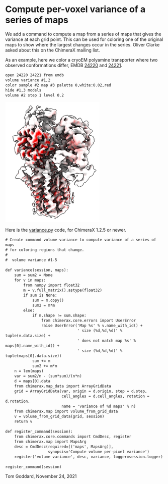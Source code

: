 # Compute per-voxel variance of a series of maps

We add a command to compute a map from a series of maps that gives the variance at each grid point.  This can be used for coloring one of the original maps to show where the largest changes occur in the series.  Oliver Clarke asked about this on the ChimeraX mailing list.

As an example, here we color a cryoEM polyamine transporter where two observed conformations differ, EMDB [24220](https://www.ebi.ac.uk/emdb/entry/EMD-24220) and [24221](https://www.ebi.ac.uk/emdb/entry/EMD-24221).

    open 24220 24221 from emdb
    volume variance #1,2
    color sample #2 map #3 palette 0,white:0.02,red
    hide #1,3 models
    volume #2 step 1 level 0.2

<img src="variance.png" width="300">

Here is the [variance.py](variance.py) code, for ChimeraX 1.2.5 or newer.

    # Create command volume variance to compute variance of a series of maps
    # for coloring regions that change.
    #
    #  volume variance #1-5

    def variance(session, maps):
        sum = sum2 = None
        for v in maps:
            from numpy import float32
            m = v.full_matrix().astype(float32)
            if sum is None:
                sum = m.copy()
                sum2 = m*m
            else:
                if m.shape != sum.shape:
                    from chimerax.core.errors import UserError
                    raise UserError('Map %s' % v.name_with_id() +
                                    ' size (%d,%d,%d)' % tuple(v.data.size) +
                                    ' does not match map %s' % maps[0].name_with_id() +
                                    ' size (%d,%d,%d)' % tuple(maps[0].data.size))
                sum += m
                sum2 += m*m
        n = len(maps)
        var = sum2/n - (sum*sum)/(n*n)
        d = maps[0].data
        from chimerax.map_data import ArrayGridData
        grid = ArrayGridData(var, origin = d.origin, step = d.step,
                             cell_angles = d.cell_angles, rotation = d.rotation,
                             name = 'variance of %d maps' % n)
        from chimerax.map import volume_from_grid_data
        v = volume_from_grid_data(grid, session)
        return v

    def register_command(session):
        from chimerax.core.commands import CmdDesc, register
        from chimerax.map import MapsArg
        desc = CmdDesc(required=[('maps', MapsArg)],
                       synopsis='Compute volume per-pixel variance')
        register('volume variance', desc, variance, logger=session.logger)

    register_command(session)


Tom Goddard, November 24, 2021
